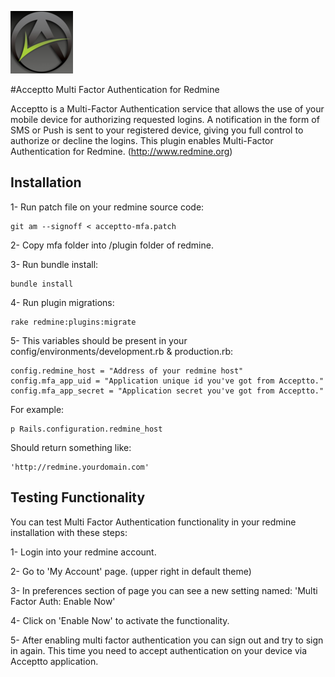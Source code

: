![Acceptto](/Acceptto.png "Acceptto")

#Acceptto Multi Factor Authentication for Redmine

Acceptto is a Multi-Factor Authentication service that allows the use of your mobile device for authorizing requested logins. A notification in the form of SMS or Push is sent to your registered device, giving you full control to authorize or decline the logins. This plugin enables Multi-Factor Authentication for Redmine. (http://www.redmine.org)


## Installation

1- Run patch file on your redmine source code:

    git am --signoff < acceptto-mfa.patch

2- Copy mfa folder into /plugin folder of redmine.

3- Run bundle install:

    bundle install

4- Run plugin migrations: 

    rake redmine:plugins:migrate

5- This variables should be present in your config/environments/development.rb & production.rb:

    config.redmine_host = "Address of your redmine host"
    config.mfa_app_uid = "Application unique id you've got from Acceptto."
    config.mfa_app_secret = "Application secret you've got from Acceptto."

For example:

    p Rails.configuration.redmine_host 

Should return something like:

    'http://redmine.yourdomain.com'


## Testing Functionality

You can test Multi Factor Authentication functionality in your redmine installation with these steps:

1- Login into your redmine account.

2- Go to 'My Account' page. (upper right in default theme)

3- In preferences section of page you can see a new setting named: 'Multi Factor Auth: Enable Now'

4- Click on 'Enable Now' to activate the functionality.

5- After enabling multi factor authentication you can sign out and try to sign in again. This time you need to accept authentication on your device via Acceptto application.
